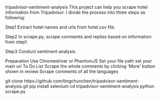 tripadvisor-sentiment-analysis
This project can help you scrape hotel information from Tripadvisor. I divide the process into three steps as following:

Step1
Extract hotel names and urls from hotel.csv file.

Step2
In scrape.py, scrape comments and replies based on information from step1.

Step3
Conduct sentiment analysis.

Preparation
Use Chromedriver or PhantomJS
Set your file path
set your main url
To Do List
Scrape the whole comments by clicking 'More' button shown in review
Scrape comments of all the languages


<terminal>
git clone https://github.com/tingchunchen/tripadvisor-sentiment-analysis.git
  pip install selenium
  cd tripadvisor-sentiment-analysis
  python scrape.py
